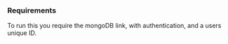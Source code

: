 ### Requirements

To run this you require the mongoDB link, with authentication, and a users unique ID.